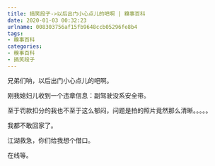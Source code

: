 ```yaml
---
title: 搞笑段子->以后出门小心点儿的吧啊 | 糗事百科
date: 2020-01-03 00:32:23
urlname: 008303756af15fb9648ccb05296fe8b4
tags: 
- 糗事百科
categories:
- 糗事百科
- 搞笑段子
---
```

兄弟们呐，以后出门小心点儿的吧啊。

刚我媳妇儿收到一个违章信息：副驾驶没系安全带。

至于罚款扣分的我也不至于这么郁闷，问题是拍的照片竟然那么清晰。。。。。

我都不敢回家了。

江湖救急，你们给我想个借口。

在线等。


